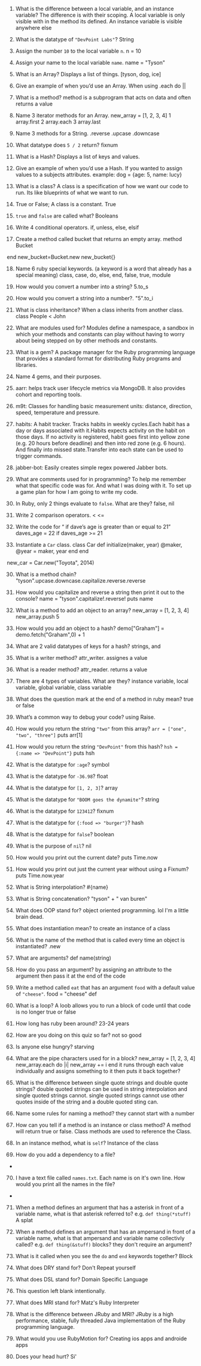 1. What is the difference between a local variable, and an instance variable?
The difference is with their scoping. A local variable is only visible with in the method its defined. An instance variable is visible anywhere else

2. What is the datatype of `"DevPoint Labs"`?
String

3. Assign the number `10` to the local variable `n`.
n = 10

4. Assign your name to the local variable `name`.
name = "Tyson"

5. What is an Array?
Displays a list of things. [tyson, dog, ice]

6. Give an example of when you’d use an Array.
When using .each do ||

7. What is a method?
method is a subprogram that acts on data and often returns a value

8. Name 3 iterator methods for an Array.
new_array = [1, 2, 3, 4]
1 array.first
2 array.each
3 array.last

9. Name 3 methods for a String.
.reverse .upcase .downcase

10. What datatype does `5 / 2` return?
fixnum

11. What is a Hash?
Displays a list of keys and values.

12. Give an example of when you’d use a Hash.
If you wanted to assign values to a subjects attributes. example: dog = {age: 5, name: lucy}

13. What is a class?
A class is a specification of how we want our code to run. Its like blueprints of what we want to run.

14. True or False; A class is a constant.
True

15. `true` and `false` are called what?
Booleans

16. Write 4 conditional operators.
if, unless, else, elsif

17. Create a method called bucket that returns an empty array.
method Bucket

end
new_bucket=Bucket.new
new_bucket{}

18. Name 6 ruby special keywords. (a keyword is a word that already has a special meaning)
class, case, do, else, end, false, true, module

19. How would you convert a number into a string?
5.to_s

20. How would you convert a string into a number?.
"5".to_i

21. What is class inheritance?
When a class inherits from another class. class People < John

22. What are modules used for?
Modules define a namespace, a sandbox in which your methods and constants can play without having to worry about being stepped on by other methods and constants.



23. What is a gem?
A package manager for the Ruby programming language that provides a standard format for distributing Ruby programs and libraries.

24. Name 4 gems, and their purposes.
1. aarr: helps track user lifecycle metrics via MongoDB. It also provides cohort and reporting tools.
2. m9t: Classes for handling basic measurement units: distance, direction, speed, temperature and pressure.
3. habits: A habit tracker. Tracks habits in weekly cycles.Each habit has a day or days associated with it.Habits expects activity on the habit on those days. If no activity is registered, habit goes first into yellow zone (e.g. 20 hours before deadline) and then into red zone (e.g. 6 hours). And finally into missed state.Transfer into each state can be used to trigger commands.
4. jabber-bot: Easily creates simple regex powered Jabber bots.
25. What are comments used for in programming?
To help me remember what that specific code was for. And what I was doing with it.
To set up a game plan for how I am going to write my code.

26. In Ruby, only 2 things evaluate to `false`. What are they?
false, nil

27. Write 2 comparison operators.
< <=

28. Write the code for “ if dave’s age is greater than or equal to 21”
daves_age = 22
if daves_age >= 21

29. Instantiate a `Car` class.
class Car
  def initialize(maker, year)
    @maker, @year = maker, year
  end
end

new_car = Car.new("Toyota", 2014)

30. What is a method chain?
"tyson".upcase.downcase.capitalize.reverse.reverse

31. How would you capitalize and reverse a string then print it out to the console?
name = "tyson".capitalize!.reverse!
puts name

32. What is a method to add an object to an array?
new_array = [1, 2, 3, 4]
new_array.push 5

33. How would you add an object to a hash?
demo["Graham"] = demo.fetch("Graham",0) + 1

34. What are 2 valid datatypes of keys for a hash?
strings, and

35. What is a writer method?
attr_writer. assignes a value

36. What is a reader method?
attr_reader. returns a value

37. There are 4 types of variables. What are they?
instance variable, local variable, global variable, class variable

38. What does the question mark at the end of a method in ruby mean?
true or false

39. What’s a common way to debug your code?
using Raise.

40. How would you return the string `"two"` from this array? `arr = ["one", "two", "three"]`
puts arr[1]

41. How would you return the string `"DevPoint"` from this hash? `hsh = {:name => "DevPoint"}`
puts hsh

42. What is the datatype for `:age`?
symbol

43. What is the datatype for `-36.98`?
float

44. What is the datatype for `[1, 2, 3]`?
array

45. What is the datatype for `"BOOM goes the dynamite"`?
string

46. What is the datatype for `123412`?
fixnum

47. What is the datatype for `{:food => "burger"}`?
hash

48. What is the datatype for `false`?
boolean

49. What is the purpose of `nil`?
nil

50. How would you print out the current date?
puts Time.now

51. How would you print out just the current year without using a Fixnum?
puts Time.now.year

52. What is String interpolation?
#{name}

53. What is String concatenation?
"tyson" + " van buren"

54. What does OOP stand for?
object oriented programming. lol I'm a little brain dead.

55. What does instantiation mean?
to create an instance of a class

56. What is the name of the method that is called every time an object is instantiated?
.new

57. What are arguments?
def name(string)

58. How do you pass an argument?
by assigning an attribute to the argument then pass it at the end of the code

59. Write a method called `eat` that has an argument `food` with a default value of `"cheese"`.
food = "cheese"
 def

60. What is a loop?
A loob allows you to run a block of code until that code is no longer true or false

61. How long has ruby been around?
23-24 years

62. How are you doing on this quiz so far?
not so good

63. Is anyone else hungry?
starving

64. What are the pipe characters used for in a block?
new_array = [1, 2, 3, 4]
new_array.each do |i|
  new_array += i
end
it runs through each value individually and assigns something to it then puts it back together?

65. What is the difference between single quote strings and double quote strings?
double quoted strings can be used in string interpolation and single quoted strings cannot.
single quoted strings cannot use other quotes inside of the string and a double quoted sting can.

66. Name some rules for naming a method?
they cannot start with a number

67. How can you tell if a method is an instance or class method?
A method will return true or false. Class methods are used to reference the Class.

68. In an instance method, what is `self`?
Instance of the class

69. How do you add a dependency to a file?
*

70. I have a text file called `names.txt`. Each name is on it's own line. How would you print all the names in the file?
*

71. When a method defines an argument that has a asterisk in front of a variable name, what is that asterisk referred to? e.g. `def thing(*stuff)`
A splat

72. When a method defines an argument that has an ampersand in front of a variable name, what is that ampersand and variable name collectivly called? e.g. `def thing(&stuff)`
blocks? they don't require an argument?  

73. What is it called when you see the `do` and `end` keywords together?
Block

74. What does DRY stand for?
Don't Repeat yourself

75. What does DSL stand for?
Domain Specific Language

76. This question left blank intentionally.


77. What does MRI stand for?
Matz's Ruby Interpreter

78. What is the difference between JRuby and MRI?
JRuby is a high performance, stable, fully threaded Java implementation of the Ruby programming language.

79. What would you use RubyMotion for?
Creating ios apps and androide apps

80. Does your head hurt?
Si'

